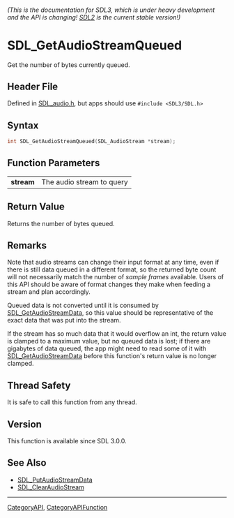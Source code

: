 ###### (This is the documentation for SDL3, which is under heavy development and the API is changing! [SDL2](https://wiki.libsdl.org/SDL2/) is the current stable version!)
# SDL_GetAudioStreamQueued

Get the number of bytes currently queued.

## Header File

Defined in [SDL_audio.h](https://github.com/libsdl-org/SDL/blob/main/include/SDL3/SDL_audio.h), but apps should use `#include <SDL3/SDL.h>`

## Syntax

```c
int SDL_GetAudioStreamQueued(SDL_AudioStream *stream);

```

## Function Parameters

|                |                           |
| -------------- | ------------------------- |
| **stream**     | The audio stream to query |

## Return Value

Returns the number of bytes queued.

## Remarks

Note that audio streams can change their input format at any time, even if
there is still data queued in a different format, so the returned byte
count will not necessarily match the number of _sample frames_ available.
Users of this API should be aware of format changes they make when feeding
a stream and plan accordingly.

Queued data is not converted until it is consumed by
[SDL_GetAudioStreamData](SDL_GetAudioStreamData), so this value should be
representative of the exact data that was put into the stream.

If the stream has so much data that it would overflow an int, the return
value is clamped to a maximum value, but no queued data is lost; if there
are gigabytes of data queued, the app might need to read some of it with
[SDL_GetAudioStreamData](SDL_GetAudioStreamData) before this function's
return value is no longer clamped.

## Thread Safety

It is safe to call this function from any thread.

## Version

This function is available since SDL 3.0.0.

## See Also

* [SDL_PutAudioStreamData](SDL_PutAudioStreamData)
* [SDL_ClearAudioStream](SDL_ClearAudioStream)

----
[CategoryAPI](CategoryAPI), [CategoryAPIFunction](CategoryAPIFunction)

